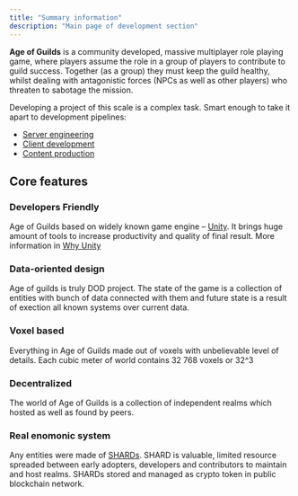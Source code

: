 ```yaml
---
title: "Summary information"
description: "Main page of development section"
---
```


**Age of Guilds** is a community developed, massive multiplayer role playing game, where players assume the role in a group of players to contribute to guild success. Together (as a group) they must keep the guild healthy, whilst dealing with antagonistic forces (NPCs as well as other players) who threaten to sabotage the mission.

Developing a project of this scale is a complex task. Smart enough to take it apart to development pipelines:
* [Server engineering](/en/contribute/server/index.md)
* [Client development](/en/contribute/client/index.md)
* [Content production](/en/contribute/content/index.md)

## Core features

### Developers Friendly
Age of Guilds based on widely known game engine – [Unity](https://unity3d.com). It brings huge amount of tools to increase productivity and quality of final result.
More information in [Why Unity](/en/contribute/client/unity.md)

### Data-oriented design
Age of guilds is truly DOD project. The state of the game is a collection of entities with bunch of data connected with them and future state is a result of exection all known systems over current data.

### Voxel based 
Everything in Age of Guilds made out of voxels with unbelievable level of details. Each cubic meter of world contains 32 768 voxels or 32^3

### Decentralized
The world of Age of Guilds is a collection of independent realms which hosted as well as found by peers. 

### Real enomonic system
Any entities were made of [SHARDs](/en/economics/shard.md). SHARD is valuable, limited resource spreaded between early adopters, developers and contributors to maintain and host realms. 
SHARDs stored and managed as crypto token in public blockchain network.